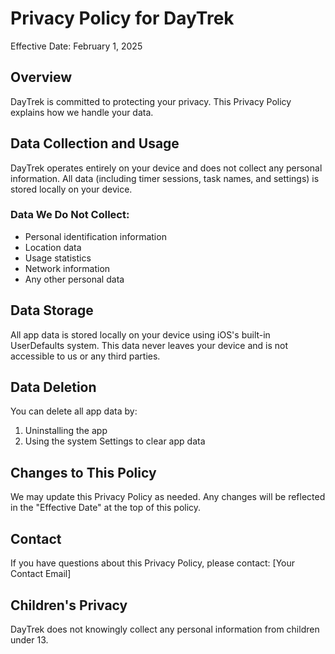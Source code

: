 # Privacy Policy for DayTrek

Effective Date: February 1, 2025

## Overview
DayTrek is committed to protecting your privacy. This Privacy Policy explains how we handle your data.

## Data Collection and Usage
DayTrek operates entirely on your device and does not collect any personal information. All data (including timer sessions, task names, and settings) is stored locally on your device.

### Data We Do Not Collect:
- Personal identification information
- Location data
- Usage statistics
- Network information
- Any other personal data

## Data Storage
All app data is stored locally on your device using iOS's built-in UserDefaults system. This data never leaves your device and is not accessible to us or any third parties.

## Data Deletion
You can delete all app data by:
1. Uninstalling the app
2. Using the system Settings to clear app data

## Changes to This Policy
We may update this Privacy Policy as needed. Any changes will be reflected in the "Effective Date" at the top of this policy.

## Contact
If you have questions about this Privacy Policy, please contact:
[Your Contact Email]

## Children's Privacy
DayTrek does not knowingly collect any personal information from children under 13.
